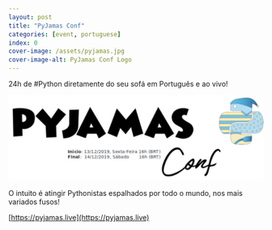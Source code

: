 ```yaml
---
layout: post
title: "PyJamas Conf"
categories: [event, portuguese]
index: 0
cover-image: /assets/pyjamas.jpg
cover-image-alt: PyJamas Conf Logo
---
```


24h de #Python diretamente do seu sofá em Português e ao vivo!

![PyJamas Logo](/assets/pyjamas.jpg)

O intuito é atingir Pythonistas espalhados por todo o mundo, nos mais variados fusos!

[https://pyjamas.live](https://pyjamas.live)
